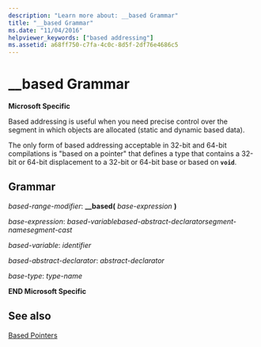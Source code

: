 ```yaml
---
description: "Learn more about: __based Grammar"
title: "__based Grammar"
ms.date: "11/04/2016"
helpviewer_keywords: ["based addressing"]
ms.assetid: a68ff750-c7fa-4c0c-8d5f-2df76e4686c5
---
```

# __based Grammar

**Microsoft Specific**

Based addressing is useful when you need precise control over the segment in which objects are allocated (static and dynamic based data).

The only form of based addressing acceptable in 32-bit and 64-bit compilations is "based on a pointer" that defines a type that contains a 32-bit or 64-bit displacement to a 32-bit or 64-bit base or based on **`void`**.

## Grammar

*based-range-modifier*:
**__based(**  *base-expression*  **)**

*base-expression*:
*based-variablebased-abstract-declaratorsegment-namesegment-cast*

*based-variable*:
*identifier*

*based-abstract-declarator*:
*abstract-declarator*

*base-type*:
*type-name*

**END Microsoft Specific**

## See also

[Based Pointers](../cpp/based-pointers-cpp.md)
